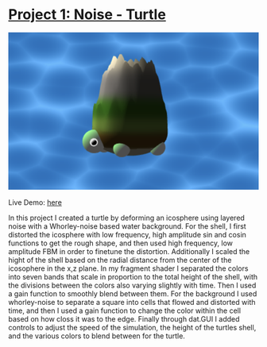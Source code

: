 # [Project 1: Noise - Turtle](https://github.com/CIS-566-Fall-2022/hw01-fireball-base)

![turtle picture](img/turtleImage.png)

Live Demo: [here](https://mhedlund7.github.io/hw01-fireball/)

In this project I created a turtle by deforming an icosphere using layered noise with a Whorley-noise based water background. For the shell, I first distorted the icosphere with low frequency, high amplitude sin and cosin functions to get the rough shape, and then used high frequency, low amplitude FBM in order to finetune the distortion. Additionally I scaled the hight of the shell based on the radial distance from the center of the icosophere in the x,z plane. In my fragment shader I separated the colors into seven bands that scale in proportion to the total height of the shell, with the divisions between the colors also varying slightly with time. Then I used a gain function to smoothly blend between them. For the background I used whorley-noise to separate a square into cells that flowed and distorted with time, and then I used a gain function to change the color within the cell based on how closs it was to the edge. Finally through dat.GUI I added controls to adjust the speed of the simulation, the height of the turtles shell, and the various colors to blend between for the turtle.  
